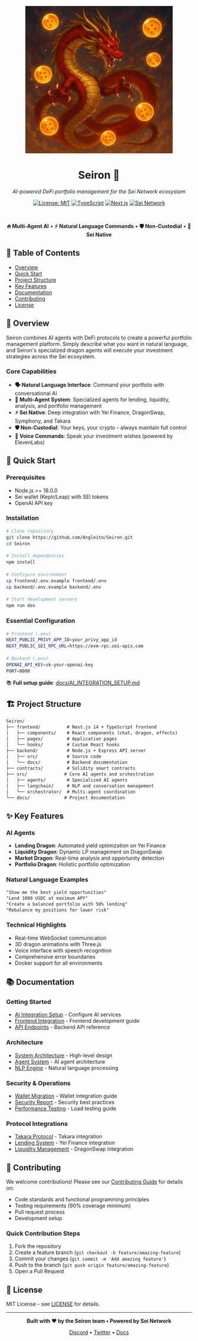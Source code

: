 <div align="center">
  <img src="seiron.png" alt="Seiron - The Wish-Granting Dragon" width="400" height="400" />
  
  # Seiron 🐉
  
  <p><em>AI-powered DeFi portfolio management for the Sei Network ecosystem</em></p>
  
  [![License: MIT](https://img.shields.io/badge/License-MIT-red.svg)](https://opensource.org/licenses/MIT)
  [![TypeScript](https://img.shields.io/badge/TypeScript-DC2626?logo=typescript&logoColor=white)](https://www.typescriptlang.org/)
  [![Next.js](https://img.shields.io/badge/Next.js-DC2626?logo=next.js&logoColor=white)](https://nextjs.org/)
  [![Sei Network](https://img.shields.io/badge/Sei_Network-F59E0B?logo=bitcoin&logoColor=white)](https://sei.io/)
  
  <br/>
  
  **🔥 Multi-Agent AI** • **⚡ Natural Language Commands** • **🛡️ Non-Custodial** • **🎯 Sei Native**
</div>

## 📖 Table of Contents

- [Overview](#-overview)
- [Quick Start](#-quick-start)
- [Project Structure](#-project-structure)
- [Key Features](#-key-features)
- [Documentation](#-documentation)
- [Contributing](#-contributing)
- [License](#-license)

## 🌟 Overview

Seiron combines AI agents with DeFi protocols to create a powerful portfolio management platform. Simply describe what you want in natural language, and Seiron's specialized dragon agents will execute your investment strategies across the Sei ecosystem.

### Core Capabilities

- **🗣️ Natural Language Interface**: Command your portfolio with conversational AI
- **🤖 Multi-Agent System**: Specialized agents for lending, liquidity, analysis, and portfolio management
- **⚡ Sei Native**: Deep integration with Yei Finance, DragonSwap, Symphony, and Takara
- **🛡️ Non-Custodial**: Your keys, your crypto - always maintain full control
- **🎤 Voice Commands**: Speak your investment wishes (powered by ElevenLabs)

## 🚀 Quick Start

### Prerequisites

- Node.js >= 18.0.0
- Sei wallet (Keplr/Leap) with SEI tokens
- OpenAI API key

### Installation

```bash
# Clone repository
git clone https://github.com/Angleito/Seiron.git
cd Seiron

# Install dependencies
npm install

# Configure environment
cp frontend/.env.example frontend/.env
cp backend/.env.example backend/.env

# Start development servers
npm run dev
```

### Essential Configuration

```bash
# Frontend (.env)
NEXT_PUBLIC_PRIVY_APP_ID=your_privy_app_id
NEXT_PUBLIC_SEI_RPC_URL=https://evm-rpc.sei-apis.com

# Backend (.env)
OPENAI_API_KEY=sk-your-openai-key
PORT=8000
```

📚 **Full setup guide**: [docs/AI_INTEGRATION_SETUP.md](docs/AI_INTEGRATION_SETUP.md)

## 🏗️ Project Structure

```
Seiron/
├── frontend/          # Next.js 14 + TypeScript frontend
│   ├── components/    # React components (chat, dragon, effects)
│   ├── pages/         # Application pages
│   └── hooks/         # Custom React hooks
├── backend/           # Node.js + Express API server
│   ├── src/           # Source code
│   └── docs/          # Backend documentation
├── contracts/         # Solidity smart contracts
├── src/              # Core AI agents and orchestration
│   ├── agents/        # Specialized AI agents
│   ├── langchain/     # NLP and conversation management
│   └── orchestrator/  # Multi-agent coordination
└── docs/             # Project documentation
```

## ✨ Key Features

### AI Agents
- **Lending Dragon**: Automated yield optimization on Yei Finance
- **Liquidity Dragon**: Dynamic LP management on DragonSwap
- **Market Dragon**: Real-time analysis and opportunity detection
- **Portfolio Dragon**: Holistic portfolio optimization

### Natural Language Examples
```
"Show me the best yield opportunities"
"Lend 1000 USDC at maximum APY"
"Create a balanced portfolio with 50% lending"
"Rebalance my positions for lower risk"
```

### Technical Highlights
- Real-time WebSocket communication
- 3D dragon animations with Three.js
- Voice interface with speech recognition
- Comprehensive error boundaries
- Docker support for all environments

## 📚 Documentation

### Getting Started
- [AI Integration Setup](docs/AI_INTEGRATION_SETUP.md) - Configure AI services
- [Frontend Integration](docs/FRONTEND_INTEGRATION.md) - Frontend development guide
- [API Endpoints](docs/API_ENDPOINTS.md) - Backend API reference

### Architecture
- [System Architecture](docs/architecture/overview.md) - High-level design
- [Agent System](src/agents/README.md) - AI agent architecture
- [NLP Engine](src/langchain/README.md) - Natural language processing

### Security & Operations
- [Wallet Migration](docs/WALLET_MIGRATION_GUIDE.md) - Wallet integration guide
- [Security Report](docs/SECURITY_CLEANUP_REPORT.md) - Security best practices
- [Performance Testing](docs/PERFORMANCE_TESTING_GUIDE.md) - Load testing guide

### Protocol Integrations
- [Takara Protocol](docs/takara-protocol-integration.md) - Takara integration
- [Lending System](src/lending/README.md) - Yei Finance integration
- [Liquidity Management](src/liquidity/README.md) - DragonSwap integration

## 🤝 Contributing

We welcome contributions! Please see our [Contributing Guide](CONTRIBUTING.md) for details on:

- Code standards and functional programming principles
- Testing requirements (90% coverage minimum)
- Pull request process
- Development setup

### Quick Contribution Steps

1. Fork the repository
2. Create a feature branch (`git checkout -b feature/amazing-feature`)
3. Commit your changes (`git commit -m 'Add amazing feature'`)
4. Push to the branch (`git push origin feature/amazing-feature`)
5. Open a Pull Request

## 📄 License

MIT License - see [LICENSE](LICENSE) for details.

---

<div align="center">
  <p><strong>Built with ❤️ by the Seiron team • Powered by Sei Network</strong></p>
  <p>
    <a href="https://discord.gg/seiron">Discord</a> •
    <a href="https://twitter.com/seiron">Twitter</a> •
    <a href="https://docs.seiron.ai">Docs</a>
  </p>
</div>